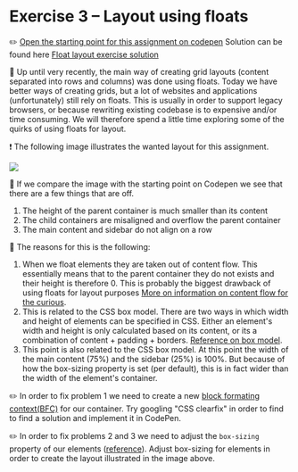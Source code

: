 # Exercise 3 – Layout using floats

:pencil2: [Open the starting point for this assignment on codepen](https://codepen.io/taranger/pen/JzvqEy)
Solution can be found here [Float layout exercise solution](https://codepen.io/taranger/pen/WmJBRV)

:book: Up until very recently, the main way of creating grid layouts (content separated into rows and columns) was done using floats. Today we have better ways of creating grids, but a lot of websites and applications (unfortunately) still rely on floats. This is usually in order to support legacy browsers, or because rewriting existing codebase is to expensive and/or time consuming. We will therefore spend a little time exploring some of the quirks of using floats for layout.

:exclamation: The following image illustrates the wanted layout for this assignment.

![](1-1.png)

:book: If we compare the image with the starting point on Codepen we see that there are a few things that are off.
1. The height of the parent container is much smaller than its content
2. The child containers are misaligned and overflow the parent container
3. The main content and sidebar do not align on a row

:book: The reasons for this is the following:
1. When we float elements they are taken out of content flow. This essentially means that to the parent container they do not exists and their height is therefore 0. This is probably the biggest drawback of using floats for layout purposes [More on information on content flow for the curious](https://developer.mozilla.org/en-US/docs/Web/CSS/CSS_Flow_Layout/In_Flow_and_Out_of_Flow).
2. This is related to the CSS box model. There are two ways in which width and height of elements can be specified in CSS. Either an element's width and height is only calculated based on its content, or its a combination of content + padding + borders. [Reference on box model](https://developer.mozilla.org/en-US/docs/Web/CSS/CSS_Box_Model/Introduction_to_the_CSS_box_model).
3. This point is also related to the CSS box model. At this point the width of the main content (75%) and the sidebar (25%) is 100%. But because of how the box-sizing property is set (per default), this is in fact wider than the width of the element's container.

:pencil2: In order to fix problem 1 we need to create a new [block formating context(BFC)](https://developer.mozilla.org/en-US/docs/Web/Guide/CSS/Block_formatting_context) for our container. Try googling "CSS clearfix" in order to find to find a solution and implement it in CodePen.

:pencil2: In order to fix problems 2 and 3 we need to adjust the `box-sizing` property of our elements ([reference](https://developer.mozilla.org/en-US/docs/Web/CSS/box-sizing)). Adjust box-sizing for elements in order to create the layout illustrated in the image above.
